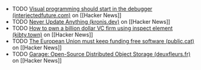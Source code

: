- TODO [Visual programming should start in the debugger (interjectedfuture.com)](https://news.ycombinator.com/item?id=40968215) on [[Hacker News]]
- TODO [Never Update Anything (kronis.dev)](https://news.ycombinator.com/item?id=41009942) on [[Hacker News]]
- TODO [How to pwn a billion dollar VC firm using inspect element (kibty.town)](https://news.ycombinator.com/item?id=41016768) on [[Hacker News]]
- TODO [The European Union must keep funding free software (public.cat)](https://news.ycombinator.com/item?id=41010458) on [[Hacker News]]
- TODO [Garage: Open-Source Distributed Object Storage (deuxfleurs.fr)](https://news.ycombinator.com/item?id=41013004) on [[Hacker News]]